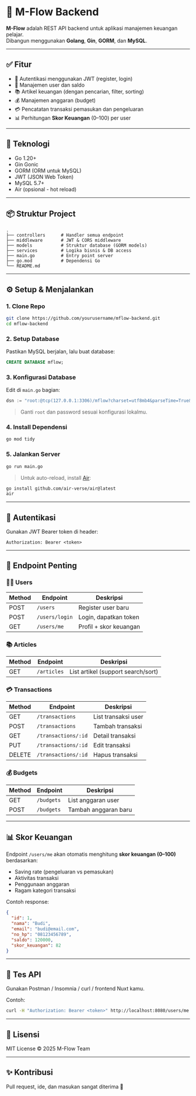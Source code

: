 # 💸 M-Flow Backend

**M-Flow** adalah REST API backend untuk aplikasi manajemen keuangan pelajar.  
Dibangun menggunakan **Golang**, **Gin**, **GORM**, dan **MySQL**.

---

## ✅ Fitur

- 🔐 Autentikasi menggunakan JWT (register, login)
- 👤 Manajemen user dan saldo
- 📚 Artikel keuangan (dengan pencarian, filter, sorting)
- 💰 Manajemen anggaran (budget)
- 💳 Pencatatan transaksi pemasukan dan pengeluaran
- 📊 Perhitungan **Skor Keuangan** (0–100) per user

---

## 🧰 Teknologi

- Go 1.20+
- Gin Gonic
- GORM (ORM untuk MySQL)
- JWT (JSON Web Token)
- MySQL 5.7+
- Air (opsional - hot reload)

---

## 📦 Struktur Project

```
.
├── controllers      # Handler semua endpoint
├── middleware       # JWT & CORS middleware
├── models           # Struktur database (GORM models)
├── services         # Logika bisnis & DB access
├── main.go          # Entry point server
├── go.mod           # Dependensi Go
└── README.md
```

---

## ⚙️ Setup & Menjalankan

### 1. Clone Repo

```bash
git clone https://github.com/yourusername/mflow-backend.git
cd mflow-backend
```

### 2. Setup Database

Pastikan MySQL berjalan, lalu buat database:

```sql
CREATE DATABASE mflow;
```

### 3. Konfigurasi Database

Edit di `main.go` bagian:

```go
dsn := "root:@tcp(127.0.0.1:3306)/mflow?charset=utf8mb4&parseTime=True&loc=Local"
```

> Ganti `root` dan password sesuai konfigurasi lokalmu.

### 4. Install Dependensi

```bash
go mod tidy
```

### 5. Jalankan Server

```bash
go run main.go
```

> Untuk auto-reload, install [Air](https://github.com/air-verse/air):

```bash
go install github.com/air-verse/air@latest
air
```

---

## 🔐 Autentikasi

Gunakan JWT Bearer token di header:

```http
Authorization: Bearer <token>
```

---

## 🔗 Endpoint Penting

### 🧑‍💼 Users

| Method | Endpoint       | Deskripsi              |
|--------|----------------|------------------------|
| POST   | `/users`       | Register user baru     |
| POST   | `/users/login` | Login, dapatkan token  |
| GET    | `/users/me`    | Profil + skor keuangan |

### 📚 Articles

| Method | Endpoint        | Deskripsi                            |
|--------|-----------------|--------------------------------------|
| GET    | `/articles`     | List artikel (support search/sort)   |

### 💳 Transactions

| Method | Endpoint             | Deskripsi                   |
|--------|----------------------|-----------------------------|
| GET    | `/transactions`      | List transaksi user         |
| POST   | `/transactions`      | Tambah transaksi            |
| GET    | `/transactions/:id`  | Detail transaksi            |
| PUT    | `/transactions/:id`  | Edit transaksi              |
| DELETE | `/transactions/:id`  | Hapus transaksi             |

### 💰 Budgets

| Method | Endpoint       | Deskripsi              |
|--------|----------------|------------------------|
| GET    | `/budgets`     | List anggaran user     |
| POST   | `/budgets`     | Tambah anggaran baru   |

---

## 📊 Skor Keuangan

Endpoint `/users/me` akan otomatis menghitung **skor keuangan (0–100)** berdasarkan:

- Saving rate (pengeluaran vs pemasukan)
- Aktivitas transaksi
- Penggunaan anggaran
- Ragam kategori transaksi

Contoh response:

```json
{
  "id": 1,
  "nama": "Budi",
  "email": "budi@email.com",
  "no_hp": "08123456789",
  "saldo": 120000,
  "skor_keuangan": 82
}
```

---

## 🧪 Tes API

Gunakan Postman / Insomnia / curl / frontend Nuxt kamu.

Contoh:

```bash
curl -H "Authorization: Bearer <token>" http://localhost:8080/users/me
```

---

## 📄 Lisensi

MIT License © 2025 M-Flow Team

---

## ✨ Kontribusi

Pull request, ide, dan masukan sangat diterima 🙌
